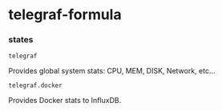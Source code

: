 # telegraf-formula

### states

`telegraf`

Provides global system stats: CPU, MEM, DISK, Network, etc...

`telegraf.docker`

Provides Docker stats to InfluxDB.

